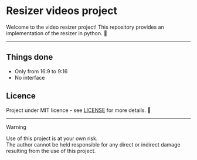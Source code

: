 # Resizer videos project

Welcome to the video resizer project! This repository provides an implementation of the resizer in python. 🚀

---
## Things done
- Only from 16:9 to 9:16
- No interface

## Licence

Project under MIT licence - see [LICENSE](LICENSE) for more details. 📄

---

> [!WARNING]
> Use of this project is at your own risk. <br>The author cannot be held responsible for any direct or indirect damage resulting from the use of this project.

